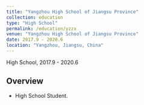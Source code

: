 ```yaml
---
title: "Yangzhou High School of Jiangsu Province"
collection: education
type: "High School"
permalink: /education/yzzx
venue: "Yangzhou High School of Jiangsu Province"
date: 2017.9 - 2020.6 
location: "Yangzhou, Jiangsu, China"
---
```

High School, 2017.9 - 2020.6

## Overview

* High School Student.

